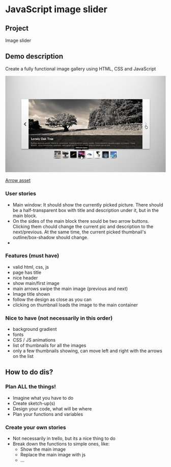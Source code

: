 # JavaScript image slider

## Project
Image slider

## Demo description
Create a fully functional image gallery using HTML, CSS and JavaScript

![Gallery mockup](slider.png)

[Arrow asset](slider.png)

### User stories  
- Main window: It should show the currently picked picture. There should be a half-transparent box with title and description under it, but in the main block.
- On the sides of the main block there sould be two arrow buttons. Clicking them chould change the current pic and description to the next/previous. At the same time, the current picked thumbnail's outline/box-shadow should change.
- 


### Features (must have)
- valid html, css, js
- page has title
- nice header
- show main/first image
- main arrows swipe the main image (previous and next)
- Image title shown
- follow the design as close as you can
- clicking on thumbnail loads the image to the main container

### Nice to have (not necessarily in this order)
- background gradient
- fonts
- CSS / JS animations
- list of thumbnails for all the images
- only a few thumbnails showing, can move left and right with the arrows on the list

## How to do dis?

### Plan ALL the things!
- Imagine what you have to do
- Create sketch-up(s)
- Design your code, what will be where
- Plan your functions and variables

### Create your own stories
- Not necessarily in trello, but its a nice thing to do
- Break down the functions to simple ones, like:
    - Show the main image
    - Replace the main image with js
    - ...

